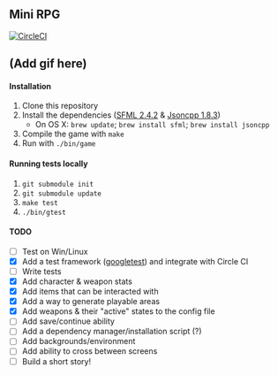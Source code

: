 ## Mini RPG
[![CircleCI](https://circleci.com/gh/ISauve/Mini_RPG.png?style=shield&circle-token=774174d09b31158629a5abf5e26d5f8bd70f62e8)](https://circleci.com/gh/ISauve/Mini_RPG)

## (Add gif here)

#### Installation
1. Clone this repository
2. Install the dependencies ([SFML 2.4.2](https://www.sfml-dev.org/download/sfml/2.4.2/) & [Jsoncpp 1.8.3](https://github.com/open-source-parsers/jsoncpp/releases))
    - On OS X:  `brew update`; `brew install sfml`; `brew install jsoncpp`
3. Compile the game with `make`
4. Run with `./bin/game`

#### Running tests locally
1. `git submodule init`
2. `git submodule update`
3. `make test`
4. `./bin/gtest`

#### TODO
- [ ] Test on Win/Linux
- [x] Add a test framework ([googletest](https://github.com/google/googletest)) and integrate with Circle CI
- [ ] Write tests
- [x] Add character & weapon stats
- [x] Add items that can be interacted with
- [x] Add a way to generate playable areas
- [x] Add weapons & their "active" states to the config file
- [ ] Add save/continue ability
- [ ] Add a dependency manager/installation script (?)
- [ ] Add backgrounds/environment
- [ ] Add ability to cross between screens
- [ ] Build a short story!
